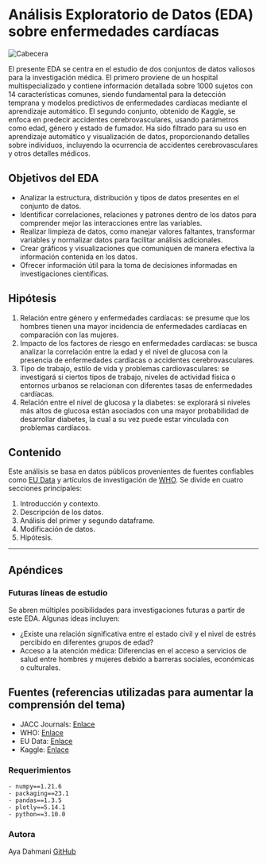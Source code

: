 # Análisis Exploratorio de Datos (EDA) sobre enfermedades cardíacas

![Cabecera](https://external-content.duckduckgo.com/iu/?u=https%3A%2F%2Ftse1.mm.bing.net%2Fth%3Fid%3DOIP.JaaC1fPXkZubAc5nmOdkhQHaGB%26pid%3DApi&f=1&ipt=8aa4f55c9ca2f0e547428837fecc4750617f1f8d166a11770be62eb13c7a3c82&ipo=images)

El presente EDA se centra en el estudio de dos conjuntos de datos valiosos para la investigación médica. El primero proviene de un hospital multispecializado y contiene información detallada sobre 1000 sujetos con 14 características comunes, siendo fundamental para la detección temprana y modelos predictivos de enfermedades cardíacas mediante el aprendizaje automático. El segundo conjunto, obtenido de Kaggle, se enfoca en predecir accidentes cerebrovasculares, usando parámetros como edad, género y estado de fumador. Ha sido filtrado para su uso en aprendizaje automático y visualización de datos, proporcionando detalles sobre individuos, incluyendo la ocurrencia de accidentes cerebrovasculares y otros detalles médicos.

## Objetivos del EDA 
- Analizar la estructura, distribución y tipos de datos presentes en el conjunto de datos.
- Identificar correlaciones, relaciones y patrones dentro de los datos para comprender mejor las interacciones entre las variables.
- Realizar limpieza de datos, como manejar valores faltantes, transformar variables y normalizar datos para facilitar análisis adicionales.
- Crear gráficos y visualizaciones que comuniquen de manera efectiva la información contenida en los datos.
- Ofrecer información útil para la toma de decisiones informadas en investigaciones científicas.

## Hipótesis
1) Relación entre género y enfermedades cardíacas: se presume que los hombres tienen una mayor incidencia de enfermedades cardíacas en comparación con las mujeres.
2) Impacto de los factores de riesgo en enfermedades cardíacas: se busca analizar la correlación entre la edad y el nivel de glucosa con la presencia de enfermedades cardíacas o accidentes cerebrovasculares.
3) Tipo de trabajo, estilo de vida y problemas cardiovasculares: se investigará si ciertos tipos de trabajo, niveles de actividad física o entornos urbanos se relacionan con diferentes tasas de enfermedades cardíacas.
4) Relación entre el nivel de glucosa y la diabetes: se explorará si niveles más altos de glucosa están asociados con una mayor probabilidad de desarrollar diabetes, la cual a su vez puede estar vinculada con problemas cardíacos.

## Contenido
Este análisis se basa en datos públicos provenientes de fuentes confiables como [EU Data](https://data.europa.eu/) y artículos de investigación de [WHO](https://www.who.int/). Se divide en cuatro secciones principales:

1) Introducción y contexto.
2) Descripción de los datos.
3) Análisis del primer y segundo dataframe.
4) Modificación de datos.
5) Hipótesis.

***
## Apéndices

### Futuras líneas de estudio
Se abren múltiples posibilidades para investigaciones futuras a partir de este EDA. Algunas ideas incluyen:
* ¿Existe una relación significativa entre el estado civil y el nivel de estrés percibido en diferentes grupos de edad?
* Acceso a la atención médica: Diferencias en el acceso a servicios de salud entre hombres y mujeres debido a barreras sociales, económicas o culturales.

## Fuentes (referencias utilizadas para aumentar la comprensión del tema)
* JACC Journals: [Enlace](https://www.jacc.org/doi/10.1016/j.jacc.2023.11.007)
* WHO: [Enlace](https://www.who.int/europe/news/item)
* EU Data: [Enlace](https://data.europa.eu/es)
* Kaggle: [Enlace](https://www.kaggle.com/datasets)

### Requerimientos
    - numpy==1.21.6
    - packaging==23.1
    - pandas==1.3.5
    - plotly==5.14.1
    - python==3.10.0

### Autora
Aya Dahmani [GitHub](https://github.com/6512197)
